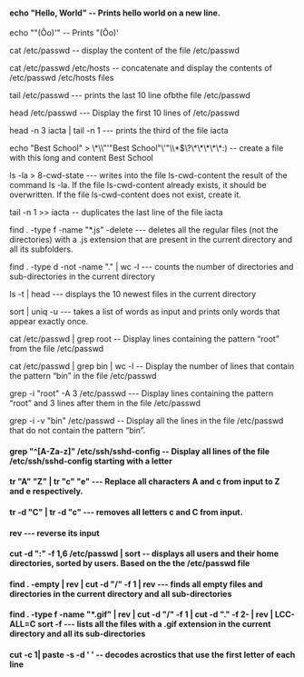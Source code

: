 


#### echo "Hello, World" -- Prints hello world on a new line.

echo "\"(Ôo)'"  -- Prints "(Ôo)'

cat /etc/passwd -- display the content of the file /etc/passwd


cat /etc/passwd /etc/hosts -- concatenate and display the contents of /etc/passwd /etc/hosts files


tail /etc/passwd --- prints the last 10 line ofbthe file /etc/passwd


head /etc/passwd --- Display the first 10 lines of /etc/passwd


head -n 3 iacta | tail -n 1 --- prints the third of the file iacta


echo "Best School" > \\\*\\\\"'\"Best School\"\\\'"\\\\\*\$\\\?\\*\\\*\\\*\\\*\\\*\:\) -- create a file with this long and content Best School

ls -la > 8-cwd-state --- writes into the file ls-cwd-content the result of the command ls -la. If the file ls-cwd-content already exists, it should be overwritten. If the file ls-cwd-content does not exist, create it.


tail -n 1 >> iacta  -- duplicates the last line of the file iacta

find . -type f -name "*.js" -delete --- deletes all the regular files (not the directories) with a .js extension that are present in the current directory and all its subfolders.

find . -type d -not -name "." | wc -l --- counts the number of directories and sub-directories in the current directory

ls -t | head --- displays the 10 newest files in the current directory

sort | uniq -u --- takes a list of words as input and prints only words that appear exactly once.

cat /etc/passwd | grep root -- Display lines containing the pattern “root” from the file /etc/passwd


cat /etc/passwd | grep bin | wc -l -- Display the number of lines that contain the pattern “bin” in the file /etc/passwd


grep -i  "root" -A 3 /etc/passwd --- Display lines containing the pattern “root” and 3 lines after them in the file /etc/passwd


grep -i -v "bin" /etc/passwd -- Display all the lines in the file /etc/passwd that do not contain the pattern “bin”.


#### grep "^[A-Za-z]" /etc/ssh/sshd-config -- Display all lines of the file /etc/ssh/sshd-config starting with a letter

#### tr "A" "Z" | tr "c" "e" --- Replace all characters A and c from input to Z and e respectively.
	

#### tr -d "C" | tr -d "c" --- removes all letters c and C from input.

#### rev --- reverse its input

#### cut -d ":" -f 1,6 /etc/passwd | sort -- displays all users and their home directories, sorted by users. Based on the the /etc/passwd file


#### find . -empty | rev | cut -d "/" -f 1 | rev  --- finds all empty files and directories in the current directory and all sub-directories


#### find . -type f -name "*.gif" | rev | cut -d "/" -f 1 | cut -d "." -f 2- | rev | LCC-ALL=C sort -f --- lists all the files with a .gif extension in the current directory and all its sub-directories


#### cut -c 1| paste -s -d ' ' -- decodes acrostics that use the first letter of each line
